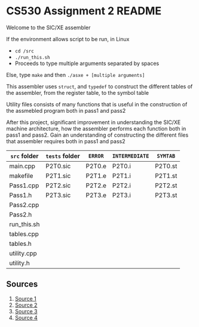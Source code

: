 # CS530 Assignment 2 README

Welcome to the SIC/XE assembler

If the environment allows script to be run, in Linux

* `cd /src`
* `./run_this.sh`
* Proceeds to type multiple arguments separated by spaces

Else, type `make` and then `./asxe + [multiple arguments]` 

This assembler uses `struct`, and `typedef` to construct the different tables of the assembler, from the register table, to the symbol table 

Utility files consists of many functions that is useful in the construction of the assmebled program both in pass1 and pass2

After this project, significant improvement in understanding the SIC/XE machine architecture, how the assembler performs each function both in pass1 and pass2. Gain an understanding of constructing the different files that assembler requires both in pass1 and pass2

| `src` folder | `tests` folder | `ERROR` | `INTERMEDIATE` | `SYMTAB` |
|--------------|----------------|---------|----------------|----------|
| main.cpp     | P2T0.sic       | P2T0.e  |     P2T0.i     |  P2T0.st |
| makefile     | P2T1.sic       | P2T1.e  |     P2T1.i     |  P2T1.st |
| Pass1.cpp    | P2T2.sic       | P2T2.e  |     P2T2.i     |  P2T2.st |
| Pass1.h      | P2T3.sic       | P2T3.e  |     P2T3.i     |  P2T3.st |
| Pass2.cpp    |                |         |                |          |
| Pass2.h      |                |         |                |          |
| run_this.sh  |                |         |                |          |
| tables.cpp   |                |         |                |          |
| tables.h     |                |         |                |          |
| utility.cpp  |                |         |                |          |
| utility.h    |                |         |                |          |

## Sources

1. [Source 1](https://github.com/SaraAnwar97/SIC-XE-Assembler/tree/master)
2. [Source 2](https://github.com/cppcoders/SIC-XE-Assembler)
3. [Source 3](https://github.com/MazenTarek7/SIC-XE-Assembler)
4. [Source 4](https://github.com/nadamostafa98/SIC-XE-Assembler)
